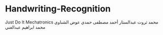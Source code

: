 # Handwriting-Recognition
Just Do It
Mechatronics
محمد ثروت عبدالستار أحمد
مصطفى حمدي عوض الشناوي
محمد ابراهيم عبدالغني
